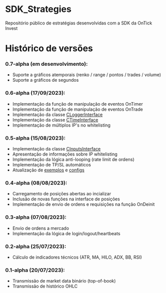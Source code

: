 # SDK_Strategies
Repositório público de estratégias desenvolvidas com a SDK da OnTick Invest

# Histórico de versões

### 0.7-alpha (em desenvolvimento):
- Suporte a gráficos atemporais (renko / range / pontos / trades / volume)
- Suporte a gráficos de segundos 
### 0.6-alpha (17/09/2023):
- Implementação da função de manipulação de eventos OnTimer
- Implementação da função de manipulação de eventos OnTrade
- Implementação da classe [CLoggerInterface](docs/includes/logger_interface.hpp)
- Implementação da classe [CTimeInterface](docs/includes/time_interface.hpp)
- Implementação de múltiplos IP's no whitelisting

### 0.5-alpha (15/08/2023):
- Implementação da classe [CInputsInterface](docs/includes/inputs_interface.hpp)
- Apresentação de informações sobre IP whitelisting
- Implementação da lógica anti-looping (rate limit de ordens)
- Implementação de TP/SL automáticos
- Atualização de [exemplos](examples) e [configs](configs/configs.json)

### 0.4-alpha (08/08/2023):
- Carregamento de posições abertas ao incializar
- Inclusão de novas funções na interface de posições
- Implementação de envio de ordens e requisições na função OnDeinit

### 0.3-alpha (07/08/2023):
- Envio de ordens a mercado
- Implementação da lógica de login/logout/heartbeats

### 0.2-alpha (25/07/2023):
- Cálculo de indicadores técnicos (ATR, MA, HILO, ADX, BB, RSI)

### 0.1-alpha (20/07/2023):
- Transmissão de market data binário (top-of-book)
- Transmissão de histórico OHLC
